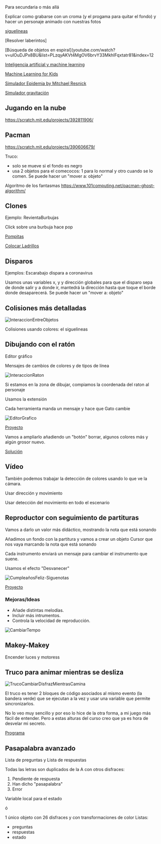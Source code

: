Para secundaria o más allá

Explicar como grabarse con un croma (y el progama para quitar el fondo) y hacer un personaje animado con nuestras fotos


[siguelíneas](https://www.youtube.com/watch?v=khzqfq0emos&list=plzqyakvt4mgov6brvy33mkhifqxtatr81&index=9)


[Resolver laberintos]

[Búsqueda de objetos en espiral](youtube.com/watch?v=uIOuDJPx8BU&list=PLzqyAKVt4MgOV6brvY33MkhIFqxtatr81&index=12

[Inteligencia artificial y machine learning](https://programamos.es/aprende-machine-learning-con-learningml/)

[Machine Learning for Kids](https://machinelearningforkids.co.uk/#!/worksheets)

[Simulador Epidemia by Mitchael Resnick](https://scratch.mit.edu/projects/376750743/)

[Simulador gravitación](https://scratch.mit.edu/projects/394638878/)

## Jugando en la nube

https://scratch.mit.edu/projects/392811906/

## Pacman

https://scratch.mit.edu/projects/390606679/


Truco:
* solo se mueve si el fondo es negro
* usa 2 objetos para el comecocos: 1 para lo normal y otro cuando se lo comen. Se puede hacer un "mover a: objeto"

Algoritmo de los fantasmas https://www.101computing.net/pacman-ghost-algorithm/

## Clones


Ejemplo: RevientaBurbujas

Click sobre una burbuja hace pop

[Pompitas](https://scratch.mit.edu/projects/394798516/)

[Colocar Ladrillos](https://scratch.mit.edu/projects/164028072)

## Disparos



Ejemplos: Escarabajo dispara a coronavirus

Usamos unas variables x, y y dirección globales para que el disparo sepa de donde salir y a donde ir, mantedrá la dirección hasta que toque el borde donde desaparecerá.
Se puede hacer un "mover a: objeto"

## Colisiones más detalladas



![InteraccionEntreObjetos](./images/InteraccionEntreObjetos.png)


Colisiones usando colores: el siguelineas

## Dibujando con el ratón

Editor gráfico

Mensajes de cambios de colores y de tipos de línea

![InteraccionRaton](./images/InteraccionRaton.png)

Si estamos en la zona de dibujar, compiamos la coordenada del raton al personaje

Usamos la extensión

Cada herramienta manda un mensaje y hace que Gato cambie

![EditorGrafico](./images/EditorGrafico.png)

[Proyecto](https://scratch.mit.edu/projects/397315506/)


Vamos a ampliarlo añadiendo un "botón" borrar, algunos colores más y algún grosor nuevo.

[Solución](https://scratch.mit.edu/projects/397334049/)

## Vídeo

También podemos trabajar la detección de colores usando lo que ve la cámara.

Usar dirección y movimiento

Usar detección del movimiento en todo el escenario

## Reproductor con seguimiento de partituras

Vamos a darlo un valor más didáctico, mostrando la nota que está sonando

Añadimos un fondo con la partitura y vamos a crear un objeto Cursor que nos vaya marcando la nota que está sonando

Cada instrumento enviará un mensaje para cambiar el instrumento que suene.

Usamos el efecto "Desvanecer"

![CumpleañosFeliz-Siguenotas](./images/CumpleañosFeliz-Siguenotas.png)

[Proyecto](https://scratch.mit.edu/projects/397468964)

### Mejoras/Ideas

* Añade distintas melodías.
* Incluir más intrumentos.
* Controla la velocidad de reproducción.

![CambiarTempo](./images/CambiarTempo.png)

## Makey-Makey

Encender luces y motoress

## Truco para animar mientras se desliza

![TrucoCambiarDisfrazMientrasCamina](./images/TrucoCambiarDisfrazMientrasCamina.png)

El truco es tener 2 bloques de código asociados al mismo evento (la bandera verde) que se ejecutan a la vez y usar una variable  que permite sincronizarlos.

No lo veo muy sencillo y por eso lo hice de la otra forma, a mi juego más fácil de entender. Pero a estas alturas del curso creo que ya es hora de desvelar mi secreto.

[Programa](https://scratch.mit.edu/projects/401193071/)

## Pasapalabra avanzado

Lista de preguntas y Lista de respuestas

Todas las letras son duplicados de la A con otros disfraces:
1. Pendiente de respuesta
1. Han dicho "pasapalabra"
1. Error

Variable local para el estado

ó 

1 único objeto con 26 disfraces y con transformaciones de color
Listas: 
* preguntas 
* respuestas
* estado

